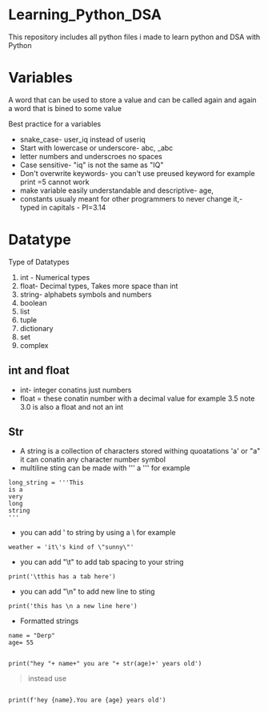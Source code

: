 # Learning_Python_DSA
This  repository includes all python files i made to learn python and DSA with Python

# Variables

A word that can be used to store a value and can be called again and again
a word that is bined to some value


Best practice for a variables
- snake_case- user_iq instead of useriq
- Start with lowercase or underscore- abc, _abc 
- letter numbers and underscroes no spaces
- Case sensitive- "iq" is not the same as "IQ"
- Don't overwrite keywords- you can't use preused keyword for  example print =5 cannot work
- make variable easily understandable and descriptive- age, 
- constants usualy meant for other programmers to never change it,- typed in capitals - PI=3.14


# Datatype
Type of Datatypes
1. int - Numerical types
2. float- Decimal types, Takes more space than int
3. string- alphabets symbols and numbers
4. boolean
5. list
6. tuple
7. dictionary
8. set
9. complex

## int and float
- int- integer conatins just numbers
- float = these conatin number with a decimal value for example 3.5 note 3.0 is also a float and not an int  

## Str
- A string is a collection of characters stored withing quoatations 'a' or "a" it can conatin any character number symbol
- multiline sting can be made with ''' a ''' for example 
````
long_string = '''This 
is a 
very 
long 
string
''' 
````
- you can add ' to string by using a \ for example <br  >
````
weather = 'it\'s kind of \"sunny\"'
````


 - you can add "\t" to add tab spacing to your string <br>
 ````
print('\tthis has a tab here')
````

- you can add "\n" to add new line to sting <br>
````
print('this has \n a new line here')
````

-  Formatted strings
````
name = "Derp"
age= 55
````
````

print("hey "+ name+" you are "+ str(age)+' years old')
````

 > instead use
 ````

print(f'hey {name}.You are {age} years old')
````

